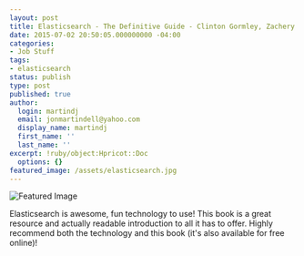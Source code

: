 ```yaml
---
layout: post
title: Elasticsearch - The Definitive Guide - Clinton Gormley, Zachery Tong
date: 2015-07-02 20:50:05.000000000 -04:00
categories:
- Job Stuff
tags:
- elasticsearch
status: publish
type: post
published: true
author:
  login: martindj
  email: jonmartindell@yahoo.com
  display_name: martindj
  first_name: ''
  last_name: ''
excerpt: !ruby/object:Hpricot::Doc
  options: {}
featured_image: /assets/elasticsearch.jpg
---
```

![Featured Image]({{page.featured_image}})

Elasticsearch is awesome, fun technology to use! This book is a great resource and actually readable introduction to all it has to offer. Highly recommend both the technology and this book (it's also available for free online)!

